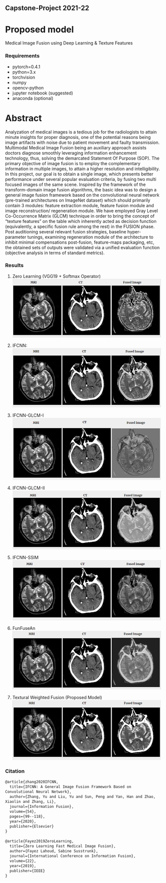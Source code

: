 ## Capstone-Project 2021-22

# Proposed model
Medical Image Fusion using Deep Learning & Texture Features

### Requirements
- pytorch=0.4.1
- python=3.x
- torchvision
- numpy
- opencv-python
- jupyter notebook (suggested)
- anaconda (optional)

# Abstract
Analyzation of medical images is a tedious job for the radiologists to attain minute insights for proper diagnosis, one of the potential reasons being image artifacts with noise due to patient movement and faulty transmission. Multimodal Medical Image Fusion being an auxiliary approach assists doctors diagnose smoothly leveraging information enhancement technology, thus, solving the demarcated Statement Of Purpose (SOP). The primary objective of image fusion is to employ the complementary information in multiple images, to attain a higher resolution and intelligibility. In this project, our goal is to obtain a single image, which presents better performance under several popular evaluation criteria, by fusing two multi focused images of the same scene. Inspired by the framework of the transform-domain image fusion algorithms, the basic idea was to design a general image fusion framework based on the convolutional neural network (pre-trained architectures on ImageNet dataset) which should primarily contain 3 modules: feature extraction module, feature fusion module and image reconstruction/ regeneration module. We have employed Gray Level Co-Occurrence Matrix (GLCM) technique in order to bring the concept of “texture features” on the table which inherently acted as decision function (equivalently, a specific fusion rule among the rest) in the FUSION phase. Post auditioning several relevant fusion strategies, baseline hyper-parameter tunings, examining regeneration module of the architecture to inhibit minimal compensations post-fusion, feature-maps packaging, etc, the obtained sets of outputs were validated via a unified evaluation function (objective analysis in terms of standard metrics).



### Results
1. Zero Learning (VGG19 + Softmax Operator)
![Zero_Learning-Output](https://github.com/mukulkumar10/Capstone-Project-2021-22/blob/main/Results/Zero_Learning-Output.PNG)



2. IFCNN:
![Ifcnn-Output](https://github.com/mukulkumar10/Capstone-Project-2021-22/blob/main/Results/Ifcnn-Output.PNG)



3. IFCNN-GLCM-I
![Ifcnn-glcm-i-Output](https://github.com/mukulkumar10/Capstone-Project-2021-22/blob/main/Results/Ifcnn-glcm-i-Output.PNG)



4. IFCNN-GLCM-II
![Ifcnn-glcm-ii-Output](https://github.com/mukulkumar10/Capstone-Project-2021-22/blob/main/Results/Ifcnn-glcm-ii-Output.PNG)

5. IFCNN-SSIM
![Ifcnn_ssim-Output](https://github.com/mukulkumar10/Capstone-Project-2021-22/blob/main/Results/Ifcnn_ssim-Output.PNG)



6. FunFuseAn
![funfusean-Output](https://github.com/mukulkumar10/Capstone-Project-2021-22/blob/main/Results/funfusean-Output.PNG)



7. Textural Weighted Fusion (Proposed Model)
![Proposed_model_Output](https://github.com/mukulkumar10/Capstone-Project-2021-22/blob/main/Results/Proposed_model_Output.PNG)


### Citation
```
@article{zhang2020IFCNN,
  title={IFCNN: A General Image Fusion Framework Based on Convolutional Neural Network},
  author={Zhang, Yu and Liu, Yu and Sun, Peng and Yan, Han and Zhao, Xiaolin and Zhang, Li},
  journal={Information Fusion},
  volume={54},
  pages={99--118},
  year={2020},
  publisher={Elsevier}
}

@article{Fayez2019ZeroLearning,
  title={Zero Learning Fast Medical Image Fusion},
  author={Fayez Lahoud, Sabine Susstrunk},
  journal={International Conference on Information Fusion},
  volume={22},
  year={2019},
  publisher={IEEE}
}

```
